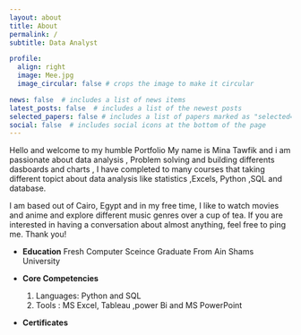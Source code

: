 ```yaml
---
layout: about
title: About
permalink: /
subtitle: Data Analyst

profile:
  align: right
  image: Mee.jpg
  image_circular: false # crops the image to make it circular

news: false  # includes a list of news items
latest_posts: false  # includes a list of the newest posts
selected_papers: false # includes a list of papers marked as "selected={true}"
social: false  # includes social icons at the bottom of the page
---
```


Hello and welcome to my humble Portfolio
My name is Mina Tawfik and i am passionate about data analysis , Problem solving and building differents dasboards and charts , I have completed to many courses that taking different topict about data analysis like statistics ,Excels, Python ,SQL and database.

I am based out of Cairo, Egypt and in my free time, I like to watch movies and anime and explore different music genres over a cup of tea. If you are interested in having a conversation about almost anything, feel free to ping me. Thank you!

* **Education**
  Fresh Computer Sceince Graduate From Ain Shams University

* **Core Competencies**
  
  1. Languages: Python and SQL
  2. Tools : MS Excel, Tableau ,power Bi and MS PowerPoint
     
* **Certificates**
